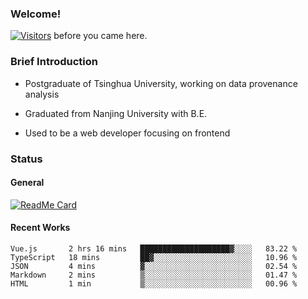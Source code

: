 ### Welcome!

[![Visitors](https://visitor-badge.laobi.icu/badge?page_id=HermitSun.HermitSun)]() before you came here.

### Brief Introduction

- Postgraduate of Tsinghua University, working on data provenance analysis

- Graduated from Nanjing University with B.E.

- Used to be a web developer focusing on frontend

### Status

#### General

[![ReadMe Card](https://github-readme-stats.hermitsun.vercel.app/api?username=HermitSun&count_private=true&show_icons=true)]()

#### Recent Works

<!--START_SECTION:waka-->
```text
Vue.js       2 hrs 16 mins   ████████████████████▓░░░░   83.22 % 
TypeScript   18 mins         ██▓░░░░░░░░░░░░░░░░░░░░░░   10.96 % 
JSON         4 mins          ▓░░░░░░░░░░░░░░░░░░░░░░░░   02.54 % 
Markdown     2 mins          ▒░░░░░░░░░░░░░░░░░░░░░░░░   01.47 % 
HTML         1 min           ▒░░░░░░░░░░░░░░░░░░░░░░░░   00.96 % 
```
<!--END_SECTION:waka-->
